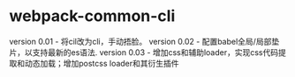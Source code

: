 # webpack-common-cli

version 0.01 - 将cil改为cli，手动捂脸。
version 0.02 - 配置babel全局/局部垫片，以支持最新的es语法.
version 0.03 - 增加css和辅助loader，实现css代码提取和动态加载；增加postcss loader和其衍生插件
